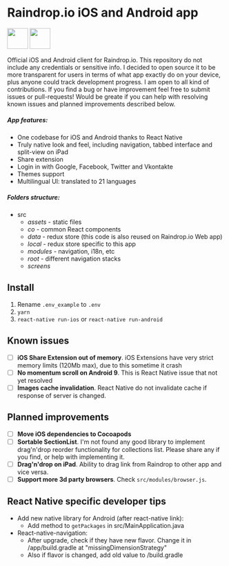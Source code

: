 # Raindrop.io iOS and Android app
[<img src="http://pluspng.com/img-png/get-it-on-google-play-badge-png-open-2000.png" height="48">](https://play.google.com/store/apps/details?id=io.raindrop.raindropio) [<img src="https://devimages-cdn.apple.com/app-store/marketing/guidelines/images/badge-example-alternate_2x.png" height="48">](https://itunes.apple.com/us/app/id1021913807)

Official iOS and Android client for Raindrop.io. This repository do not include any credentials or sensitive info.
I decided to open source it to be more transparent for users in terms of what app exactly do on your device, plus anyone could track development progress.
I am open to all kind of contributions. If you find a bug or have improvement feel free to submit issues or pull-requests!
Would be greate if you can help with resolving known issues and planned improvements described below.

##### App features:
- One codebase for iOS and Android thanks to React Native
- Truly native look and feel, including navigation, tabbed interface and split-view on iPad
- Share extension
- Login in with Google, Facebook, Twitter and Vkontakte
- Themes support
- Multilingual UI: translated to 21 languages

##### Folders structure:
- src
    - *assets* - static files
    - *co* - common React components
    - *data* - redux store (this code is also reused on Raindrop.io Web app)
    - *local* - redux store specific to this app
    - *modules* - navigation, i18n, etc
    - *root* - different navigation stacks
    - *screens*

## Install
1. Rename `.env_example` to `.env`
2. `yarn`
3. `react-native run-ios` or `react-native run-android`

## Known issues
- [ ] **iOS Share Extension out of memory**. iOS Extensions have very strict memory limits (120Mb max), due to this sometime it crash
- [ ] **No momentum scroll on Android 9**. This is React Native issue that not yet resolved
- [ ] **Images cache invalidation**. React Native do not invalidate cache if response of server is changed.

## Planned improvements
- [ ] **Move iOS dependencies to Cocoapods**
- [ ] **Sortable SectionList**. I'm not found any good library to implement drag'n'drop reorder functionality for collections list. Please share any if you find, or help with implementing it.
- [ ] **Drag'n'drop on iPad**. Ability to drag link from Raindrop to other app and vice versa.
- [ ] **Support more 3d party browsers**. Check `src/modules/browser.js`.

## React Native specific developer tips
- Add new native library for Android (after react-native link):
    - Add method to `getPackages` in src/MainApplication.java
- React-native-navigation:
    - After upgrade, check if they have new flavor. Change it in /app/build.gradle at "missingDimensionStrategy"
    - Also if flavor is changed, add old value to /build.gradle